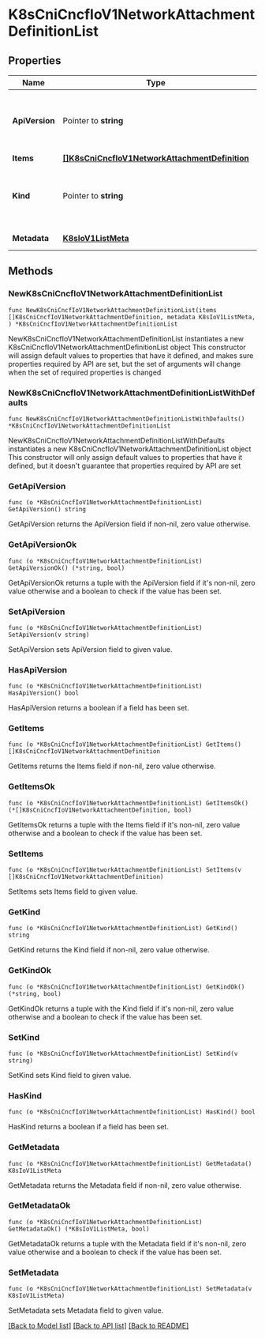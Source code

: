 # K8sCniCncfIoV1NetworkAttachmentDefinitionList

## Properties

Name | Type | Description | Notes
------------ | ------------- | ------------- | -------------
**ApiVersion** | Pointer to **string** | APIVersion defines the versioned schema of this representation of an object. Servers should convert recognized schemas to the latest internal value, and may reject unrecognized values. More info: https://git.k8s.io/community/contributors/devel/sig-architecture/api-conventions.md#resources | [optional] 
**Items** | [**[]K8sCniCncfIoV1NetworkAttachmentDefinition**](K8sCniCncfIoV1NetworkAttachmentDefinition.md) |  | 
**Kind** | Pointer to **string** | Kind is a string value representing the REST resource this object represents. Servers may infer this from the endpoint the client submits requests to. Cannot be updated. In CamelCase. More info: https://git.k8s.io/community/contributors/devel/sig-architecture/api-conventions.md#types-kinds | [optional] 
**Metadata** | [**K8sIoV1ListMeta**](K8sIoV1ListMeta.md) |  | [default to {}]

## Methods

### NewK8sCniCncfIoV1NetworkAttachmentDefinitionList

`func NewK8sCniCncfIoV1NetworkAttachmentDefinitionList(items []K8sCniCncfIoV1NetworkAttachmentDefinition, metadata K8sIoV1ListMeta, ) *K8sCniCncfIoV1NetworkAttachmentDefinitionList`

NewK8sCniCncfIoV1NetworkAttachmentDefinitionList instantiates a new K8sCniCncfIoV1NetworkAttachmentDefinitionList object
This constructor will assign default values to properties that have it defined,
and makes sure properties required by API are set, but the set of arguments
will change when the set of required properties is changed

### NewK8sCniCncfIoV1NetworkAttachmentDefinitionListWithDefaults

`func NewK8sCniCncfIoV1NetworkAttachmentDefinitionListWithDefaults() *K8sCniCncfIoV1NetworkAttachmentDefinitionList`

NewK8sCniCncfIoV1NetworkAttachmentDefinitionListWithDefaults instantiates a new K8sCniCncfIoV1NetworkAttachmentDefinitionList object
This constructor will only assign default values to properties that have it defined,
but it doesn't guarantee that properties required by API are set

### GetApiVersion

`func (o *K8sCniCncfIoV1NetworkAttachmentDefinitionList) GetApiVersion() string`

GetApiVersion returns the ApiVersion field if non-nil, zero value otherwise.

### GetApiVersionOk

`func (o *K8sCniCncfIoV1NetworkAttachmentDefinitionList) GetApiVersionOk() (*string, bool)`

GetApiVersionOk returns a tuple with the ApiVersion field if it's non-nil, zero value otherwise
and a boolean to check if the value has been set.

### SetApiVersion

`func (o *K8sCniCncfIoV1NetworkAttachmentDefinitionList) SetApiVersion(v string)`

SetApiVersion sets ApiVersion field to given value.

### HasApiVersion

`func (o *K8sCniCncfIoV1NetworkAttachmentDefinitionList) HasApiVersion() bool`

HasApiVersion returns a boolean if a field has been set.

### GetItems

`func (o *K8sCniCncfIoV1NetworkAttachmentDefinitionList) GetItems() []K8sCniCncfIoV1NetworkAttachmentDefinition`

GetItems returns the Items field if non-nil, zero value otherwise.

### GetItemsOk

`func (o *K8sCniCncfIoV1NetworkAttachmentDefinitionList) GetItemsOk() (*[]K8sCniCncfIoV1NetworkAttachmentDefinition, bool)`

GetItemsOk returns a tuple with the Items field if it's non-nil, zero value otherwise
and a boolean to check if the value has been set.

### SetItems

`func (o *K8sCniCncfIoV1NetworkAttachmentDefinitionList) SetItems(v []K8sCniCncfIoV1NetworkAttachmentDefinition)`

SetItems sets Items field to given value.


### GetKind

`func (o *K8sCniCncfIoV1NetworkAttachmentDefinitionList) GetKind() string`

GetKind returns the Kind field if non-nil, zero value otherwise.

### GetKindOk

`func (o *K8sCniCncfIoV1NetworkAttachmentDefinitionList) GetKindOk() (*string, bool)`

GetKindOk returns a tuple with the Kind field if it's non-nil, zero value otherwise
and a boolean to check if the value has been set.

### SetKind

`func (o *K8sCniCncfIoV1NetworkAttachmentDefinitionList) SetKind(v string)`

SetKind sets Kind field to given value.

### HasKind

`func (o *K8sCniCncfIoV1NetworkAttachmentDefinitionList) HasKind() bool`

HasKind returns a boolean if a field has been set.

### GetMetadata

`func (o *K8sCniCncfIoV1NetworkAttachmentDefinitionList) GetMetadata() K8sIoV1ListMeta`

GetMetadata returns the Metadata field if non-nil, zero value otherwise.

### GetMetadataOk

`func (o *K8sCniCncfIoV1NetworkAttachmentDefinitionList) GetMetadataOk() (*K8sIoV1ListMeta, bool)`

GetMetadataOk returns a tuple with the Metadata field if it's non-nil, zero value otherwise
and a boolean to check if the value has been set.

### SetMetadata

`func (o *K8sCniCncfIoV1NetworkAttachmentDefinitionList) SetMetadata(v K8sIoV1ListMeta)`

SetMetadata sets Metadata field to given value.



[[Back to Model list]](../README.md#documentation-for-models) [[Back to API list]](../README.md#documentation-for-api-endpoints) [[Back to README]](../README.md)


